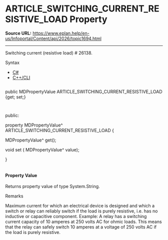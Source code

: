 # ARTICLE_SWITCHING_CURRENT_RESISTIVE_LOAD Property

**Source URL:** https://www.eplan.help/en-us/Infoportal/Content/api/2026/topic1694.html

---

Switching current (resistive load) # 26138.

Syntax

- [C#](#i-syntax-CS)
- [C++/CLI](#i-syntax-CPP2005)

```
```
public MDPropertyValue ARTICLE_SWITCHING_CURRENT_RESISTIVE_LOAD {get; set;}
```
```

```
```
public:

property MDPropertyValue^ ARTICLE_SWITCHING_CURRENT_RESISTIVE_LOAD {

   MDPropertyValue^ get();

   void set (    MDPropertyValue^ value);

}
```
```

#### Property Value

Returns property value of type System.String.

Remarks

Maximum current for which an electrical device is designed and which a switch or relay can reliably switch if the load is purely resistive, i.e. has no inductive or capacitive component. Example: A relay has a switching current capacity of 10 amperes at 250 volts AC for ohmic loads. This means that the relay can safely switch 10 amperes at a voltage of 250 volts AC if the load is purely resistive.
